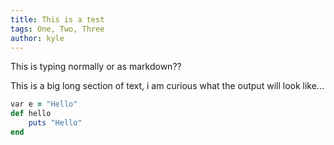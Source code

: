 ```yaml
---
title: This is a test
tags: One, Two, Three
author: kyle
---
```


This is typing normally or as markdown??

This is a big long section of text, i am curious what the output will look like...

```Ruby
var e = "Hello"
def hello 
    puts "Hello"
end
```